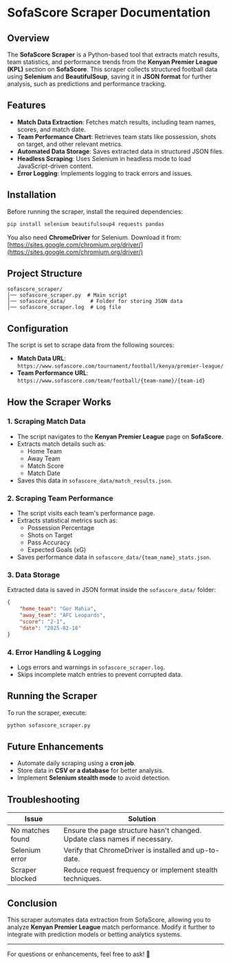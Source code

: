 # SofaScore Scraper Documentation

## Overview
The **SofaScore Scraper** is a Python-based tool that extracts match results, team statistics, and performance trends from the **Kenyan Premier League (KPL)** section on **SofaScore**. This scraper collects structured football data using **Selenium** and **BeautifulSoup**, saving it in **JSON format** for further analysis, such as predictions and performance tracking.

## Features
- **Match Data Extraction**: Fetches match results, including team names, scores, and match date.
- **Team Performance Chart**: Retrieves team stats like possession, shots on target, and other relevant metrics.
- **Automated Data Storage**: Saves extracted data in structured JSON files.
- **Headless Scraping**: Uses Selenium in headless mode to load JavaScript-driven content.
- **Error Logging**: Implements logging to track errors and issues.

## Installation
Before running the scraper, install the required dependencies:

```bash
pip install selenium beautifulsoup4 requests pandas
```

You also need **ChromeDriver** for Selenium. Download it from:
[https://sites.google.com/chromium.org/driver/](https://sites.google.com/chromium.org/driver/)

## Project Structure
```
sofascore_scraper/
│── sofascore_scraper.py  # Main script
│── sofascore_data/        # Folder for storing JSON data
│── sofascore_scraper.log  # Log file
```

## Configuration
The script is set to scrape data from the following sources:
- **Match Data URL**: `https://www.sofascore.com/tournament/football/kenya/premier-league/`
- **Team Performance URL**: `https://www.sofascore.com/team/football/{team-name}/{team-id}`

## How the Scraper Works
### 1. Scraping Match Data
- The script navigates to the **Kenyan Premier League** page on **SofaScore**.
- Extracts match details such as:
  - Home Team
  - Away Team
  - Match Score
  - Match Date
- Saves this data in `sofascore_data/match_results.json`.

### 2. Scraping Team Performance
- The script visits each team's performance page.
- Extracts statistical metrics such as:
  - Possession Percentage
  - Shots on Target
  - Pass Accuracy
  - Expected Goals (xG)
- Saves performance data in `sofascore_data/{team_name}_stats.json`.

### 3. Data Storage
Extracted data is saved in JSON format inside the `sofascore_data/` folder:
```json
{
    "home_team": "Gor Mahia",
    "away_team": "AFC Leopards",
    "score": "2-1",
    "date": "2025-02-18"
}
```

### 4. Error Handling & Logging
- Logs errors and warnings in `sofascore_scraper.log`.
- Skips incomplete match entries to prevent corrupted data.

## Running the Scraper
To run the scraper, execute:
```bash
python sofascore_scraper.py
```

## Future Enhancements
- Automate daily scraping using a **cron job**.
- Store data in **CSV or a database** for better analysis.
- Implement **Selenium stealth mode** to avoid detection.

## Troubleshooting
| Issue | Solution |
|--------|------------|
| No matches found | Ensure the page structure hasn't changed. Update class names if necessary. |
| Selenium error | Verify that ChromeDriver is installed and up-to-date. |
| Scraper blocked | Reduce request frequency or implement stealth techniques. |

## Conclusion
This scraper automates data extraction from SofaScore, allowing you to analyze **Kenyan Premier League** match performance. Modify it further to integrate with prediction models or betting analytics systems.

---
For questions or enhancements, feel free to ask! 🚀

